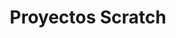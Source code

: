 ---
layout: default
title: Proyectos Scratch
parent: Proyectos sobre teleco
nav_order: 1
has_children: true
---